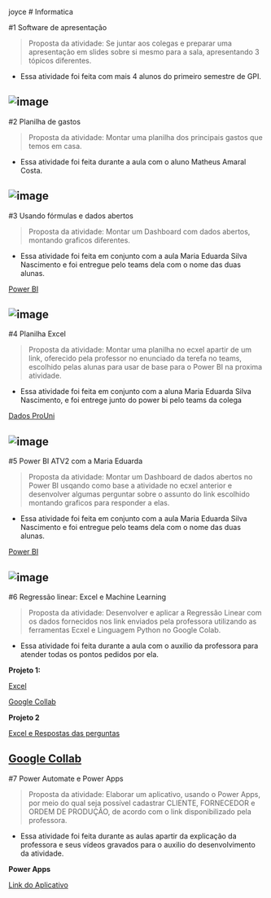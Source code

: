 joyce # Informatica

#1 Software de apresentação
>Proposta da atividade: Se juntar aos colegas e preparar uma apresentação em slides sobre si mesmo para a sala, apresentando 3 tópicos diferentes.
- Essa atividade foi feita com mais 4 alunos do primeiro semestre de GPI.

![image](https://github.com/user-attachments/assets/d240b1d7-90e2-40ba-b243-e2589dd64567)
------------------------------------------------------------------------------------------------------------------------------------------------------
#2 Planilha de gastos
>Proposta da atividade: Montar uma planilha dos principais gastos que temos em casa.
- Essa atividade foi feita durante a aula com o aluno Matheus Amaral Costa.

![image](https://github.com/user-attachments/assets/8ca2ba10-9331-499a-896d-5fc2319b2904)
------------------------------------------------------------------------------------------------------------------------------------------------------
#3 Usando fórmulas e dados abertos
>Proposta da atividade: Montar um Dashboard com dados abertos, montando graficos diferentes.
- Essa atividade foi feita em conjunto com a aula Maria Eduarda Silva Nascimento e foi entregue pelo teams dela com o nome das duas alunas.

[Power BI](https://app.powerbi.com/links/J_uhG9sDmK?ctid=cf72e2bd-7a2b-4783-bdeb-39d57b07f76f&pbi_source=linkShare)

![image](https://github.com/user-attachments/assets/3aee0799-3510-4c97-85ff-7fd306097606)
------------------------------------------------------------------------------------------------------------------------------------------------------
#4 Planilha Excel
>Proposta da atividade: Montar uma planilha no ecxel apartir de um link, oferecido pela professor no enunciado da terefa no teams, escolhido pelas alunas para usar de base para o Power BI na proxima atividade.
- Essa atividade foi feita em conjunto com a aluna Maria Eduarda Silva Nascimento, e foi entrege junto do power bi pelo teams da colega

[Dados ProUni](https://fatecspgov-my.sharepoint.com/:x:/r/personal/maria_nascimento50_fatec_sp_gov_br/Documents/Arquivos%20de%20Chat%20do%20Microsoft%20Teams/DADOSPROUNI%201.xlsx?d=w22a9cd47e4bd47b3bc70a95549b06805&csf=1&web=1&e=VGrWKO)

![image](https://github.com/user-attachments/assets/2620c6c0-ac50-434c-a884-cf9b6174b660)
------------------------------------------------------------------------------------------------------------------------------------------------------
#5 Power BI ATV2 com a Maria Eduarda
>Proposta da atividade: Montar um Dashboard de dados abertos no Power BI usqando como base a atividade no ecxel anterior e desenvolver algumas perguntar sobre o assunto do link escolhido montando graficos para responder a elas.
- Essa atividade foi feita em conjunto com a aula Maria Eduarda Silva Nascimento e foi entregue pelo teams dela com o nome das duas alunas.

[Power BI](https://app.powerbi.com/links/_0TAQH23HG?ctid=cf72e2bd-7a2b-4783-bdeb-39d57b07f76f&pbi_source=linkShare)

![image](https://github.com/user-attachments/assets/71fda173-e974-4280-afed-cddcf1526173)
------------------------------------------------------------------------------------------------------------------------------------------------------
#6 Regressão linear: Excel e Machine Learning
>Proposta da atividade: Desenvolver e aplicar a Regressão Linear com os dados fornecidos nos link enviados pela professora utilizando as ferramentas Ecxel e Linguagem Python no Google Colab.
- Essa atividade foi feita durante a aula com o auxilio da professora para atender todas os pontos pedidos por ela.

**Projeto 1:**

[Excel](https://fatecspgov.sharepoint.com/:x:/r/sites/Section_INF168.A753.N.077.146.20251/Student%20Work/Working%20files/JOYCE%20FERNANDES%20DA%20SILVA%20HONORIO/Regress%C3%A3o%20linear_%20Excel%20e%20Machine%20Learning/Ice%20Cream2025.xlsx?d=w2529af0f92d045458447d91dac196ad0&csf=1&web=1&e=3M8oFd)

[Google Collab](https://colab.research.google.com/drive/1hNAXuHfLzmoR5GJMR2yTGOwBDfmY9MEr?authuser=1&pli=1#scrollTo=h_lGhKFTmOTT)

**Projeto 2**

[Excel e Respostas das perguntas](https://fatecspgov-my.sharepoint.com/:x:/r/personal/joyce_honorio_fatec_sp_gov_br/Documents/Pasta.xlsx?d=w5953a8cb7f8b471fa301509f5a23512b&csf=1&web=1&e=sfwPdW)

[Google Collab](https://colab.research.google.com/notebooks/intro.ipynb#scrollTo=_6OGqCMJu00L)
------------------------------------------------------------------------------------------------------------------------------------------------------
#7 Power Automate e Power Apps
>Proposta da atividade: Elaborar um aplicativo, usando o Power Apps, por meio do qual seja possível cadastrar CLIENTE, FORNECEDOR  e ORDEM DE PRODUÇÃO, de acordo com o link disponibilizado pela professora.
- Essa atividade foi feita durante as aulas apartir da explicação da professora e seus vídeos gravados para o auxilio do desenvolvimento da atividade.

**Power Apps**

[Link do Aplicativo](https://apps.powerapps.com/play/e/5ad9ca69-6a4e-ec7e-8e88-bd3c6254c0e4/a/612fc43e-365a-444c-a38d-c9b1e0c6b644?tenantId=cf72e2bd-7a2b-4783-bdeb-39d57b07f76f&hint=0ad79be2-263f-4ba3-b22c-22283f5484cf&sourcetime=1749594152127)

